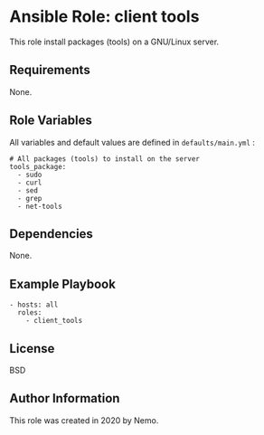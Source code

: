 Ansible Role: client tools
=========

This role install packages (tools) on a GNU/Linux server.

Requirements
------------

None.

Role Variables
--------------

All variables and default values are defined in `defaults/main.yml` :

    # All packages (tools) to install on the server
    tools_package:
      - sudo
      - curl
      - sed
      - grep
      - net-tools

Dependencies
------------

None.

Example Playbook
----------------

    - hosts: all
      roles:
        - client_tools

License
-------

BSD

Author Information
------------------

This role was created in 2020 by Nemo.

